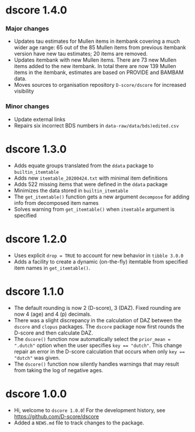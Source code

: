 # dscore 1.4.0

### Major changes

* Updates tau estimates for Mullen items in itembank covering a much wider age range: 65 out of the 85 Mullen items from previous itembank version have new tau estimates; 20 items are removed. 
* Updates itembank with new Mullen items. There are 73 new Mullen items added to the new itembank. In total there are now 139 Mullen items in the itembank, estimates are based on PROVIDE and BAMBAM data.
* Moves sources to organisation repository `D-score/dscore` for increased visibility

### Minor changes

* Update external links
* Repairs six incorrect BDS numbers in `data-raw/data/bds)edited.csv`

# dscore 1.3.0

* Adds equate groups translated from the `ddata` package to `builtin_itemtable`
* Adds new `itemtable_20200424.txt` with minimal item definitions
* Adds 522 missing items that were defined in the `ddata` package
* Minimizes the data stored in `builtin_itemtable`
* The `get_itemtable()` function gets a new argument `decompose` for adding info from decomposed item names
* Solves warning from `get_itemtable()` when `itemtable` argument is specified
 
# dscore 1.2.0

* Uses explicit `drop = TRUE` to account for new behavior in `tibble 3.0.0`
* Adds a facility to create a dynamic (on-the-fly) itemtable from 
specified item names in `get_itemtable()`.

# dscore 1.1.0

* The default rounding is now 2 (D-score), 3 (DAZ). Fixed rounding are now
4 (age) and 4 (p) decimals.
* There was a slight discrepancy in the calculation of DAZ between the
`dscore` and `clopus` packages. The `dscore` package now first rounds
the D-score and then calculate DAZ.
* The `dscore()` function now automatically select the `prior_mean = ".dutch"` 
option when the user specifies `key == "dutch"`. This change repair an error
in the D-score calculation that occurs when only `key == "dutch"` was given.
* The `dscore()` function now silently handles warnings that may result 
from taking the log of negative ages.

# dscore 1.0.0

* Hi, welcome to `dscore 1.0.0`! For the development history, see
<https://github.com/D-score/dscore>
* Added a `NEWS.md` file to track changes to the package.
